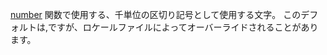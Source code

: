 <a href="#!/api/Ext.util.Format-method-number" rel="Ext.util.Format-method-number" class="docClass">number</a>
関数で使用する、千単位の区切り記号として使用する文字。
このデフォルトは,ですが、ロケールファイルによってオーバーライドされることがあります。
